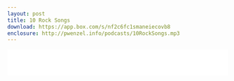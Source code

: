 ```yaml
---
layout: post
title: 10 Rock Songs
download: https://app.box.com/s/nf2c6fc1smaneiecovb8
enclosure: http://pwenzel.info/podcasts/10RockSongs.mp3
---
```


<iframe width="100%" height="60" src="//www.mixcloud.com/widget/iframe/?feed=http%3A%2F%2Fwww.mixcloud.com%2Fpwenzel%2F10-rock-songs-october-2011-mix%2F&amp;mini=1&amp;embed_uuid=616a9ba4-1f93-45e1-a75b-5989e169a437&amp;replace=0&amp;hide_cover=1&amp;light=1&amp;hide_artwork=1&amp;embed_type=widget_standard&amp;hide_tracklist=1" frameborder="0"></iframe>
